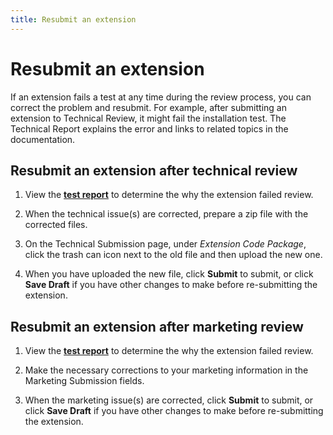```yaml
---
title: Resubmit an extension
---
```


# Resubmit an extension

If an extension fails a test at any time during the review process, you can correct the problem and resubmit. For example, after submitting an extension to Technical Review, it might fail the installation test. The Technical Report explains the error and links to related topics in the documentation.

## Resubmit an extension after technical review

1. View the [**test report**](review-report.md) to determine the why the extension failed review.

1. When the technical issue(s) are corrected, prepare a zip file with the corrected files.

1. On the Technical Submission page, under _Extension Code Package_, click the trash can icon next to the old file and then upload the new one.

1. When you have uploaded the new file, click **Submit** to submit, or click **Save Draft** if you have other changes to make before re-submitting the extension.

## Resubmit an extension after marketing review

1. View the [**test report**](review-report.md) to determine the why the extension failed review.

1. Make the necessary corrections to your marketing information in the Marketing Submission fields.

1. When the marketing issue(s) are corrected, click **Submit** to submit, or click **Save Draft** if you have other changes to make before re-submitting the extension.

